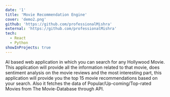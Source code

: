 ```yaml
---
date: '1'
title: 'Movie Recommendation Engine'
cover: 'demo2.png'
github: 'https://github.com/professionalMishra'
external: 'https://github.com/professionalMishra'
tech:
  - React
  - Python
showInProjects: true
---
```


AI based web application in which you can search for any Hollywood Movie. This application will provide all the information related to that movie, does sentiment analysis on the movie reviews and the most interesting part, this application will provide you the top 15 movie recommendations based on your search. Also it fetches the data of Popular/Up-coming/Top-rated Movies from The Movie-Database through API.
